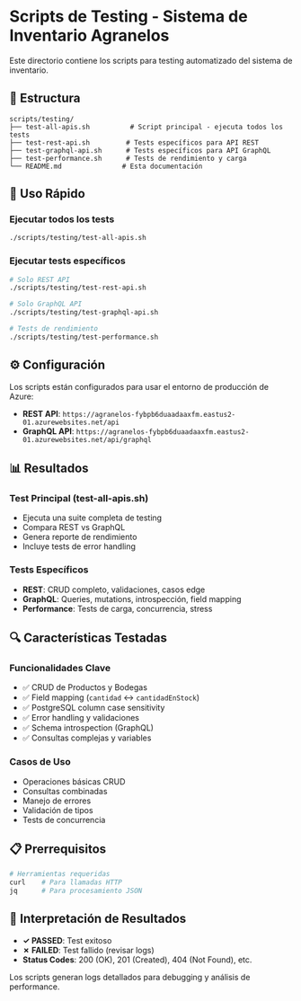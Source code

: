 # Scripts de Testing - Sistema de Inventario Agranelos

Este directorio contiene los scripts para testing automatizado del sistema de inventario.

## 📁 Estructura

```
scripts/testing/
├── test-all-apis.sh          # Script principal - ejecuta todos los tests
├── test-rest-api.sh         # Tests específicos para API REST  
├── test-graphql-api.sh      # Tests específicos para API GraphQL
├── test-performance.sh      # Tests de rendimiento y carga
└── README.md               # Esta documentación
```

## 🚀 Uso Rápido

### Ejecutar todos los tests
```bash
./scripts/testing/test-all-apis.sh
```

### Ejecutar tests específicos
```bash
# Solo REST API
./scripts/testing/test-rest-api.sh

# Solo GraphQL API  
./scripts/testing/test-graphql-api.sh

# Tests de rendimiento
./scripts/testing/test-performance.sh
```

## ⚙️ Configuración

Los scripts están configurados para usar el entorno de producción de Azure:
- **REST API**: `https://agranelos-fybpb6duaadaaxfm.eastus2-01.azurewebsites.net/api`
- **GraphQL API**: `https://agranelos-fybpb6duaadaaxfm.eastus2-01.azurewebsites.net/api/graphql`

## 📊 Resultados

### Test Principal (test-all-apis.sh)
- Ejecuta una suite completa de testing
- Compara REST vs GraphQL
- Genera reporte de rendimiento
- Incluye tests de error handling

### Tests Específicos
- **REST**: CRUD completo, validaciones, casos edge
- **GraphQL**: Queries, mutations, introspección, field mapping
- **Performance**: Tests de carga, concurrencia, stress

## 🔍 Características Testadas

### Funcionalidades Clave
- ✅ CRUD de Productos y Bodegas
- ✅ Field mapping (`cantidad` ↔ `cantidadEnStock`)
- ✅ PostgreSQL column case sensitivity
- ✅ Error handling y validaciones
- ✅ Schema introspection (GraphQL)
- ✅ Consultas complejas y variables

### Casos de Uso
- Operaciones básicas CRUD
- Consultas combinadas
- Manejo de errores
- Validación de tipos
- Tests de concurrencia

## 📋 Prerrequisitos

```bash
# Herramientas requeridas
curl    # Para llamadas HTTP
jq      # Para procesamiento JSON
```

## 🎯 Interpretación de Resultados

- **✓ PASSED**: Test exitoso
- **✗ FAILED**: Test fallido (revisar logs)
- **Status Codes**: 200 (OK), 201 (Created), 404 (Not Found), etc.

Los scripts generan logs detallados para debugging y análisis de performance.